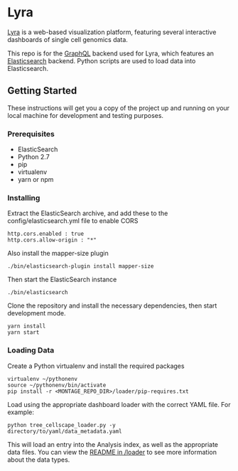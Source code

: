 # Lyra

[Lyra](https://github.com/shahcompbio/lyra) is a web-based visualization platform, featuring several interactive dashboards of single cell genomics data.

This repo is for the [GraphQL](https://graphql.org/) backend used for Lyra, which features an [Elasticsearch](https://www.elastic.co/) backend. Python scripts are used to load data into Elasticsearch.

## Getting Started

These instructions will get you a copy of the project up and running on your local machine for development and testing purposes.

### Prerequisites

* ElasticSearch
* Python 2.7
* pip
* virtualenv
* yarn or npm

### Installing

Extract the ElasticSearch archive, and add these to the config/elasticsearch.yml file to enable CORS

```
http.cors.enabled : true
http.cors.allow-origin : "*"
```

Also install the mapper-size plugin

```
./bin/elasticsearch-plugin install mapper-size
```

Then start the ElasticSearch instance

```
./bin/elasticsearch
```

Clone the repository and install the necessary dependencies, then start development mode.

```
yarn install
yarn start
```

### Loading Data

Create a Python virtualenv and install the required packages

```
virtualenv ~/pythonenv
source ~/pythonenv/bin/activate
pip install -r <MONTAGE_REPO_DIR>/loader/pip-requires.txt
```

Load using the appropriate dashboard loader with the correct YAML file. For example:

```
python tree_cellscape_loader.py -y directory/to/yaml/data_metadata.yaml
```

This will load an entry into the Analysis index, as well as the appropriate data files. You can view the [README in /loader](./loader/common/README.md) to see more information about the data types.
